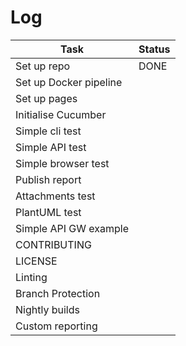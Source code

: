 # Log

| Task 			| Status|
|-----------------------|-------|
| Set up repo 		| DONE 	|
| Set up Docker pipeline| |
| Set up pages 		| |
| Initialise Cucumber   | |
| Simple cli test 	| |
| Simple API test 	| |
| Simple browser test 	| |
| Publish report 	| |
| Attachments test	| |
| PlantUML test		| |
| Simple API GW example	| |
| CONTRIBUTING		| |
| LICENSE		| |
| Linting		| |
| Branch Protection	| |
| Nightly builds 	| |
| Custom reporting	| |
